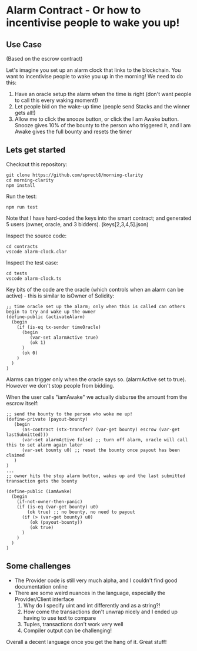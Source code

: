 # Alarm Contract - Or how to incentivise people to wake you up!

## Use Case
(Based on the escrow contract)

Let's imagine you set up an alarm clock that links to the blockchain. You want to incentivise people to wake you up in the morning!
We need to do this:
1. Have an oracle setup the alarm when the time is right (don't want people to call this every waking moment!)
2. Let people bid on the wake-up time (people send Stacks and the winner gets all!)
3. Allow me to click the snooze button, or click the I am Awake button. Snooze gives 10% of the bounty to the person who triggered it, and I am Awake gives the full bounty and resets the timer

## Lets get started

Checkout this repository:

```
git clone https://github.com/sprect8/morning-clarity
cd morning-clarity
npm install
```

Run the test:
```
npm run test
```

Note that I have hard-coded the keys into the smart contract; and generated 5 users (owner, oracle, and 3 bidders).
(keys[2,3,4,5].json)

Inspect the source code:
```
cd contracts
vscode alarm-clock.clar
```

Inspect the test case:
```
cd tests
vscode alarm-clock.ts
```

Key bits of the code are the oracle (which controls when an alarm can be active) - this is similar to isOwner of Solidity:
```
;; time oracle set up the alarm; only when this is called can others begin to try and wake up the owner 
(define-public (activateAlarm)
  (begin
    (if (is-eq tx-sender timeOracle)
      (begin
         (var-set alarmActive true)
         (ok 1)
      )
      (ok 0)
    )
  )
)
```

Alarms can trigger only when the oracle says so. (alarmActive set to true). However we don't stop people from bidding.

When the user calls "iamAwake" we actually disburse the amount from the escrow itself:
```
;; send the bounty to the person who woke me up!
(define-private (payout-bounty)
   (begin
      (as-contract (stx-transfer? (var-get bounty) escrow (var-get lastSubmitted)))
      (var-set alarmActive false) ;; turn off alarm, oracle will call this to set alarm again later
      (var-set bounty u0) ;; reset the bounty once payout has been claimed
   )
)
...
;; owner hits the stop alarm button, wakes up and the last submitted transaction gets the bounty

(define-public (iamAwake)
  (begin
    (if-not-owner-then-panic)
    (if (is-eq (var-get bounty) u0)
        (ok true) ;; no bounty, no need to payout
      (if (> (var-get bounty) u0)
         (ok (payout-bounty))
         (ok true)
      )
    )
  )
)
```

## Some challenges
- The Provider code is still very much alpha, and I couldn't find good documentation online
- There are some weird nuances in the language, especially the Provider/Client interface
  1. Why do I specify uint and int differently and as a string?!
  2. How come the transactions don't unwrap nicely and I ended up having to use text to compare
  3. Tuples, transactions don't work very well
  4. Compiler output can be challenging!

Overall a decent language once you get the hang of it. Great stuff!